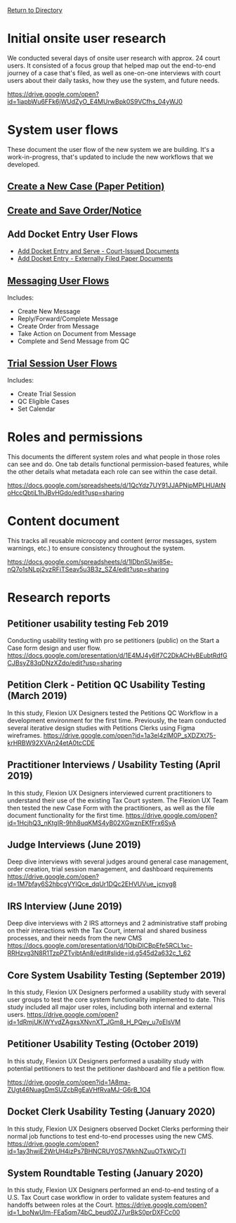 [Return to Directory](./README.md)

# Initial onsite user research

We conducted several days of onsite user research with approx. 24 court users. It consisted of a focus group that helped map out the end-to-end journey of a case that's filed, as well as one-on-one interviews with court users about their daily tasks, how they use the system, and future needs.

https://drive.google.com/open?id=1iapbWu6FFk6jWUdZyO_E4MUrwBpk0S9VCfhs_04yWJ0

# System user flows

These document the user flow of the new system we are building. It's a work-in-progress, that's updated to include the new workflows that we developed.

## [Create a New Case (Paper Petition)](https://app.lucidchart.com/invitations/accept/fe5aa2db-f488-4709-a282-9e66614ab58d)

## [Create and Save Order/Notice](https://www.lucidchart.com/invitations/accept/aff34e34-75ad-487f-8993-db7791a47698)

## Add Docket Entry User Flows
* [Add Docket Entry and Serve - Court-Issued Documents](https://www.lucidchart.com/invitations/accept/aff34e34-75ad-487f-8993-db7791a47698)
* [Add Docket Entry - Externally Filed Paper Documents](https://www.lucidchart.com/invitations/accept/274f4958-92c5-4d5f-9e20-b75ef92ba74a)

## [Messaging User Flows ](https://www.lucidchart.com/invitations/accept/e5ba5b28-1357-4b35-a1bc-465f5946dad3)
Includes:
* Create New Message
* Reply/Forward/Complete Message
* Create Order from Message
* Take Action on Document from Message
* Complete and Send Message from QC

## [Trial Session User Flows ](https://www.lucidchart.com/invitations/accept/4d470f04-7511-4e1a-8fea-c85cf2e457c5)
Includes:
* Create Trial Session
* QC Eligible Cases
* Set Calendar  

# Roles and permissions

This documents the different system roles and what people in those roles can see and do. One tab details functional permission-based features, while the other details what metadata each role can see within the case detail.

https://docs.google.com/spreadsheets/d/1QcYdz7UY91JJAPNjpMPLHUAtNoHccQbtiL1hJBvHGdo/edit?usp=sharing

# Content document

This tracks all reusable microcopy and content (error messages, system warnings, etc.) to ensure consistency throughout the system.

https://docs.google.com/spreadsheets/d/1lDbnSUwi85e-nQ7o1sNLpj2vzRFiTSeav5u3B3z_SZ4/edit?usp=sharing

# Research reports
## Petitioner usability testing Feb 2019

Conducting usability testing with pro se petitioners (public) on the Start a Case form design and user flow.
https://docs.google.com/presentation/d/1E4MJ4y6lf7C2DkACHvBEubtRdfGCJBsyZ83qDNzXZdo/edit?usp=sharing

## Petition Clerk - Petition QC Usability Testing (March 2019)
In this study, Flexion UX Designers tested the Petitions QC Workflow in a development environment for the first time. Previously, the team conducted several iterative design studies with Petitions Clerks using Figma wireframes.
https://drive.google.com/open?id=1a3el4zlM0P_sXDZXt75-krHRBW92XVAn24etA0tcCDE

## Practitioner Interviews / Usability Testing (April 2019)
In this study, Flexion UX Designers interviewed current practitioners to understand their use of the existing Tax Court system. The Flexion UX Team then tested the new Case Form with the practitioners, as well as the file document functionality for the first time.
https://drive.google.com/open?id=1HcjhQ3_nKtgIR-9hh8uqKMS4yB02XGwznEKfFrx6SyA

## Judge Interviews (June 2019)
Deep dive interviews with several judges around general case management, order creation, trial session management, and dashboard requirements
https://drive.google.com/open?id=1M7bfay6S2hbcgVYlQce_dqUr1DQc2EHVUVue_jcnyg8

## IRS Interview (June 2019)
Deep dive interviews with 2 IRS attorneys and 2 administrative staff probing on their interactions with the Tax Court, internal and shared business processes, and their needs from the new CMS
https://docs.google.com/presentation/d/1ObiDlCBpEfe5RCL1xc-RRHzvg3N8R1TzpPZTvibtAn8/edit#slide=id.g545d2a632c_1_62

## Core System Usability Testing (September 2019)
In this study, Flexion UX Designers performed a usability study with several user groups to test the core system functionality implemented to date.  This study included all major user roles, including both internal and external users.
https://drive.google.com/open?id=1dRmjUKiWYvdZAgxsXNvnXT_JGm8_H_PQey_u7oEIsVM

## Petitioner Usability Testing (October 2019)
In this study, Flexion UX Designers performed a usability study with potential petitioners to test the petitioner dashboard and file a petition flow.

https://drive.google.com/open?id=1A8ma-ZUgt46NuagDmSUZcbRgEaVHfRvaMJ-G6rB_1O4

## Docket Clerk Usability Testing (January 2020)
In this study, Flexion UX Designers observed Docket Clerks performing their normal job functions to test end-to-end processes using the new CMS.
https://drive.google.com/open?id=1ay3hwjE2WrUH4izPs7BHNCRUY0S7WkhNZuuOTkWCyTI

## System Roundtable Testing (January 2020)
In this study, Flexion UX Designers performed an end-to-end testing of a U.S. Tax Court case workflow in order to validate system  features and handoffs between roles at the Court.
https://drive.google.com/open?id=1_boNwUlm-FEa5qm74bC_beud0ZJ7urBkS0prDXFCc00
